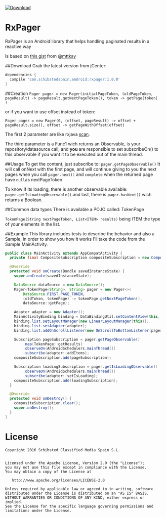 [ ![Download](https://api.bintray.com/packages/schibstedspain/maven/rxpager/images/download.svg) ](https://bintray.com/schibstedspain/maven/rxpager/_latestVersion)
# RxPager
RxPager is an Android library that helps handling paginated results in a reactive way

Is based on [this gist](https://gist.github.com/mttkay/24881a0ce986f6ec4b4d) from [@mttkay](https://gist.github.com/mttkay)

##Download
Grab the latest version from jCenter:

```gradle
dependencies {
  compile 'com.schibstedspain.android:rxpager:1.0.0'
}
```

##Creation
`Pager pager = new Pager(initialPageToken, (oldPageToken, pageResult) -> pageResult.getNextPageToken(), token -> getPage(token) )`

or if you want to use offset instead of token:

`Pager pager = new Pager(0, (offset, pageResult) -> offset + pageResult.size(), offset -> getPageWithOffset(offset)`

The first 2 parameter are like rxjava [scan](http://reactivex.io/documentation/operators/scan.html).

The third parameter is a Func1 wich returns an Observable, is your repository/datasource call, and **you** are responsible to set subscribeOn() to this observable if you want it to be executed out of the main thread.

##Usage
To get the content, just subscribe to: `pager.getPageObservable()`
It will call onNext with the first page, and will continue giving to you the next pages when you call `pager.next()` and `complete` when the returned page have `null`as nextPageToken

To know if its loading, there is another observable available: `pager.getIsLoadingObservable()`
and last, there is `pager.hasNext()` wich returns a Boolean.

##Common data types
There is available a POJO called: TokenPage

`TokenPage(String nextPageToken, List<ITEM> results)`
being ITEM the type of your elements in the list.

##Example
This library includes tests to describe the behavior and also a Sample, in order to show you how it works I'll take the code from the Sample MainActivity.
```java
public class MainActivity extends AppCompatActivity {
  private final CompositeSubscription compositeSubscription = new CompositeSubscription();

  @Override
  protected void onCreate(Bundle savedInstanceState) {
    super.onCreate(savedInstanceState);

    DataSource dataSource = new DataSource();
    Pager<TokenPage<String>, String> pager = new Pager<>(
        DataSource.FIRST_PAGE_TOKEN,
        (oldToken, tokenPage) -> tokenPage.getNextPageToken(),
        dataSource::getPage);

    Adapter adapter = new Adapter();
    MainActivityBinding binding = DataBindingUtil.setContentView(this, R.layout.main_activity);
    binding.list.setLayoutManager(new LinearLayoutManager(this));
    binding.list.setAdapter(adapter);
    binding.list.addOnScrollListener(new OnScrollToBottomListener(pager::next));

    Subscription pageSubscription = pager.getPageObservable()
        .map(TokenPage::getResults)
        .observeOn(AndroidSchedulers.mainThread())
        .subscribe(adapter::addItems);
    compositeSubscription.add(pageSubscription);

    Subscription loadingSubscription = pager.getIsLoadingObservable()
        .observeOn(AndroidSchedulers.mainThread())
        .subscribe(adapter::setIsLoading);
    compositeSubscription.add(loadingSubscription);
  }

  @Override
  protected void onDestroy() {
    compositeSubscription.clear();
    super.onDestroy();
  }
}
```

# License

```
Copyright 2016 Schibsted Classified Media Spain S.L.


Licensed under the Apache License, Version 2.0 (the "License");
you may not use this file except in compliance with the License.
You may obtain a copy of the License at

   http://www.apache.org/licenses/LICENSE-2.0

Unless required by applicable law or agreed to in writing, software
distributed under the License is distributed on an "AS IS" BASIS,
WITHOUT WARRANTIES OR CONDITIONS OF ANY KIND, either express or implied.
See the License for the specific language governing permissions and
limitations under the License.
```

